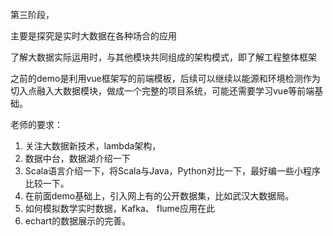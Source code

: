 第三阶段，

主要是探究是实时大数据在各种场合的应用

了解大数据实际运用时，与其他模块共同组成的架构模式，即了解工程整体框架

之前的demo是利用vue框架写的前端模板，后续可以继续以能源和环境检测作为切入点融入大数据模块，做成一个完整的项目系统，可能还需要学习vue等前端基础。

老师的要求：

1. 关注大数据新技术，lambda架构，
2. 数据中台，数据湖介绍一下
3. Scala语言介绍一下，将Scala与Java，Python对比一下，最好编一些小程序比较一下。
4. 在前面demo基础上，引入网上有的公开数据集，比如武汉大数据局。
5. 如何模拟数学实时数据，Kafka、 flume应用在此
6. echart的数据展示的完善。

